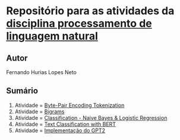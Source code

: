 # Repositório para as atividades da [disciplina processamento de linguagem natural](https://github.com/thiagodepaulo/nlp) 

## Autor

Fernando Hurias Lopes Neto

## Sumário 

1. Atividade = [Byte-Pair Encoding Tokenization](https://github.com/euhurias/Disciplina_NLP/tree/main/Atv_1)
2. Atividade = [Bigrams](https://github.com/euhurias/Disciplina_NLP/tree/main/Atv_2)
3. Atividade = [Classification - Naive Bayes & Logistic Regression](https://github.com/euhurias/Disciplina_NLP/tree/main/Atv_3)
4. Atividade = [Text Classification with BERT](https://github.com/euhurias/Disciplina_NLP/tree/main/Atv_4)
5. Atividade = [Implementação do GPT2](https://github.com/euhurias/Disciplina_NLP/tree/main/Atv_5)

